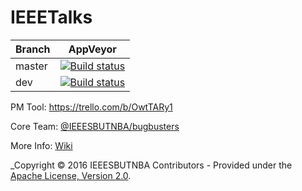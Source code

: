 # IEEETalks

Branch  | AppVeyor
------------- | -------------
master | [![Build status](https://ci.appveyor.com/api/projects/status/67qi2je0d0gb6g5t/branch/master?svg=true)](https://ci.appveyor.com/project/chescalante/ieeetalks/branch/master)
dev | [![Build status](https://ci.appveyor.com/api/projects/status/67qi2je0d0gb6g5t/branch/dev?svg=true)](https://ci.appveyor.com/project/chescalante/ieeetalks/branch/dev)

PM Tool: https://trello.com/b/OwtTARy1

Core Team: [@IEEESBUTNBA/bugbusters](https://github.com/orgs/IEEESBUTNBA/teams/bugbusters)

More Info: [Wiki](https://github.com/IEEESBUTNBA/IEEETalks/wiki)

_Copyright &copy; 2016 IEEESBUTNBA Contributors - Provided under the [Apache License, Version 2.0](http://apache.org/licenses/LICENSE-2.0.html).
